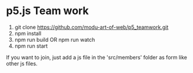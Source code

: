 # p5.js Team work


1. git clone https://github.com/modu-art-of-web/p5_teamwork.git
2. npm install
3. npm run build OR npm run watch
4. npm run start

If you want to join, just add a js file in the 'src/members' folder as form like other js files.
